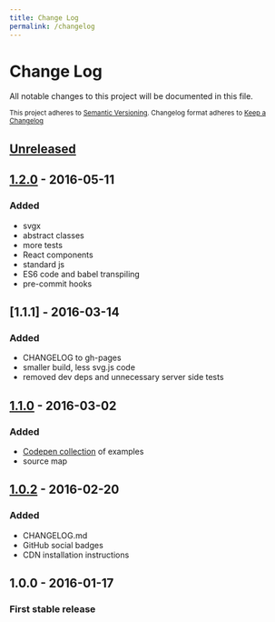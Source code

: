 ```yaml
---
title: Change Log
permalink: /changelog
---
```


# Change Log

All notable changes to this project will be documented in this file.

<sub>This project adheres to [Semantic Versioning](http://semver.org/).
Changelog format adheres to [Keep a Changelog](http://keepachangelog.com/)</sub>

## [Unreleased]

## [1.2.0] - 2016-05-11

### Added

- svgx
- abstract classes
- more tests
- React components
- standard js
- ES6 code and babel transpiling
- pre-commit hooks

## [1.1.1] - 2016-03-14

### Added

- CHANGELOG to gh-pages
- smaller build, less svg.js code
- removed dev deps and unnecessary server side tests

## [1.1.0] - 2016-03-02

### Added

- [Codepen collection](http://codepen.io/collection/DojWVW/) of examples
- source map

## [1.0.2] - 2016-02-20

### Added

- CHANGELOG.md
- GitHub social badges
- CDN installation instructions

## **1.0.0** - 2016-01-17

### First stable release

[Unreleased]: https://github.com/fibo/flow-view/compare/v1.2.0...HEAD
[1.2.0]: https://github.com/fibo/flow-view/compare/v1.1.1...v1.2.0
[1.1.0]: https://github.com/fibo/flow-view/compare/v1.1.0...v1.1.1
[1.1.0]: https://github.com/fibo/flow-view/compare/v1.0.2...v1.1.0
[1.0.2]: https://github.com/fibo/flow-view/compare/v1.0.0...v1.0.2
